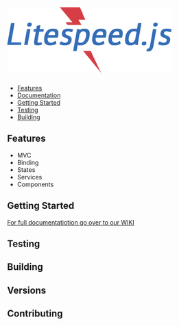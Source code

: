 # ![Litespeed.js Logo](img/litespeed.png "Litespeed.js Logo")

- [Features](#features)
- [Documentation](#documentation)
- [Getting Started](#getting-started)
- [Testing](#testing)
- [Building](#building)

## Features

* MVC
* Binding
* States
* Services
* Components

## Getting Started

[For full documentatiotion go over to our WIKI]()

## Testing

## Building

## Versions

## Contributing
